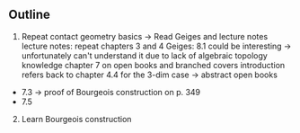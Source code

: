 ## Outline

1. Repeat contact geometry basics
-> Read Geiges and lecture notes
lecture notes:
repeat chapters 3 and 4 
Geiges:
8.1 could be interesting -> unfortunately can't understand it due to lack of algebraic topology knowledge
chapter 7 on open books and branched covers
introduction refers back to chapter 4.4 for the 3-dim case
-> abstract open books
- 7.3 -> proof of Bourgeois construction on p. 349
- 7.5
2. Learn Bourgeois construction